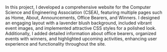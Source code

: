 In this project, I developed a comprehensive website for the Computer Science and Engineering Association (CSEA), featuring multiple pages such as Home, About, Announcements, Office Bearers, and Winners. I designed an engaging layout with a lavender blush background, included vibrant event images, and implemented attractive CSS styles for a polished look. Additionally, I added detailed information about office bearers, organized events with winners, and highlighted upcoming activities, enhancing user experience and functionality throughout the site.
